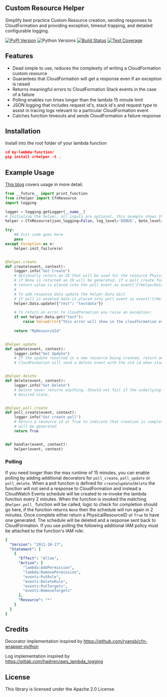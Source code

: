 ## Custom Resource Helper

Simplify best practice Custom Resource creation, sending responses to CloudFormation and providing exception, timeout 
trapping, and detailed configurable logging.

[![PyPI Version](https://img.shields.io/pypi/v/crhelper.svg)](https://pypi.org/project/crhelper/)
![Python Versions](https://img.shields.io/pypi/pyversions/crhelper.svg)
[![Build Status](https://travis-ci.com/aws-cloudformation/custom-resource-helper.svg?branch=master)](https://travis-ci.com/aws-cloudformation/custom-resource-helper)
[![Test Coverage](https://img.shields.io/codecov/c/github/aws-cloudformation/custom-resource-helper.svg)](https://codecov.io/github/aws-cloudformation/custom-resource-helper)

## Features

* Dead simple to use, reduces the complexity of writing a CloudFormation custom resource
* Guarantees that CloudFormation will get a response even if an exception is raised
* Returns meaningful errors to CloudFormation Stack events in the case of a failure
* Polling enables run times longer than the lambda 15 minute limit
* JSON logging that includes request id's, stack id's and request type to assist in tracing logs relevant to a 
particular CloudFormation event
* Catches function timeouts and sends CloudFormation a failure response
 
## Installation

Install into the root folder of your lambda function

```json
cd my-lambda-function/
pip install crhelper -t .
```

## Example Usage

[This blog](https://aws.amazon.com/blogs/infrastructure-and-automation/aws-cloudformation-custom-resource-creation-with-python-aws-lambda-and-crhelper/) covers usage in more detail.

```python
from __future__ import print_function
from crhelper import CfnResource
import logging

logger = logging.getLogger(__name__)
# Initialise the helper, all inputs are optional, this example shows the defaults
helper = CfnResource(json_logging=False, log_level='DEBUG', boto_level='CRITICAL', sleep_on_delete=120)

try:
    ## Init code goes here
    pass
except Exception as e:
    helper.init_failure(e)


@helper.create
def create(event, context):
    logger.info("Got Create")
    # Optionally return an ID that will be used for the resource PhysicalResourceId, 
    # if None is returned an ID will be generated. If a poll_create function is defined 
    # return value is placed into the poll event as event['CrHelperData']['PhysicalResourceId']
    #
    # To add response data update the helper.Data dict
    # If poll is enabled data is placed into poll event as event['CrHelperData']
    helper.Data.update({"test": "testdata"})

    # To return an error to cloudformation you raise an exception:
    if not helper.Data.get("test"):
        raise ValueError("this error will show in the cloudformation events log and console.")
    
    return "MyResourceId"


@helper.update
def update(event, context):
    logger.info("Got Update")
    # If the update resulted in a new resource being created, return an id for the new resource. 
    # CloudFormation will send a delete event with the old id when stack update completes


@helper.delete
def delete(event, context):
    logger.info("Got Delete")
    # Delete never returns anything. Should not fail if the underlying resources are already deleted.
    # Desired state.


@helper.poll_create
def poll_create(event, context):
    logger.info("Got create poll")
    # Return a resource id or True to indicate that creation is complete. if True is returned an id 
    # will be generated
    return True


def handler(event, context):
    helper(event, context)
```

### Polling

If you need longer than the max runtime of 15 minutes, you can enable polling by adding additional decorators for 
`poll_create`, `poll_update` or `poll_delete`. When a poll function is defined for `create`/`update`/`delete` the 
function will not send a response to CloudFormation and instead a CloudWatch Events schedule will be created to 
re-invoke the lambda function every 2 minutes. When the function is invoked the matching `@helper.poll_` function will 
be called, logic to check for completion should go here, if the function returns `None` then the schedule will run again 
in 2 minutes. Once complete either return a PhysicalResourceID or `True` to have one generated. The schedule will be 
deleted and a response sent back to CloudFormation. If you use polling the following additional IAM policy must be 
attached to the function's IAM role:

```yaml
{
  "Version": "2012-10-17",
  "Statement": [
    {
      "Effect": "Allow",
      "Action": [
        "lambda:AddPermission",
        "lambda:RemovePermission",
        "events:PutRule",
        "events:DeleteRule",
        "events:PutTargets",
        "events:RemoveTargets"
      ],
      "Resource": "*"
    }
  ]
}
```

## Credits

Decorator implementation inspired by https://github.com/ryansb/cfn-wrapper-python

Log implementation inspired by https://gitlab.com/hadrien/aws_lambda_logging

## License

This library is licensed under the Apache 2.0 License.
